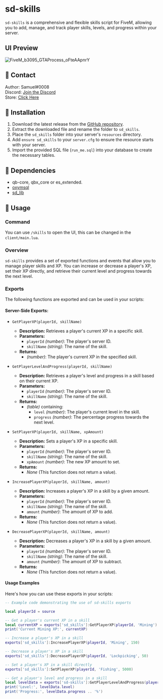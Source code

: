 # sd-skills

`sd-skills` is a comprehensive and flexible skills script for FiveM, allowing you to add, manage, and track player skills, levels, and progress within your server.

## UI Preview
![FiveM_b3095_GTAProcess_oFteAApnrY](https://github.com/user-attachments/assets/fa8c5133-11e4-4c05-a03d-a83e417eb5a4)


## 🔔 Contact

Author: Samuel#0008  
Discord: [Join the Discord](https://discord.gg/samueldev)  
Store: [Click Here](https://fivem.samueldev.shop)

## 💾 Installation

1. Download the latest release from the [GitHub repository](https://github.com/Samuels-Development/sd_skills/releases).
2. Extract the downloaded file and rename the folder to `sd_skills`.
3. Place the `sd_skills` folder into your server's `resources` directory.
4. Add `ensure sd_skills` to your `server.cfg` to ensure the resource starts with your server.
5. Import the provided SQL file (`run_me.sql`) into your database to create the necessary tables.


## 📖 Dependencies
- qb-core, qbx_core or es_extended.
- [oxymsql](https://github.com/overextended/oxmysql) 
- [sd_lib](https://github.com/Samuels-Development/sd_lib/releases)

## 📖 Usage

### Command
You can use `/skills` to open the UI, this can be changed in the `client/main.lua`.

### Overview

`sd-skills` provides a set of exported functions and events that allow you to manage player skills and XP. You can increase or decrease a player's XP, set their XP directly, and retrieve their current level and progress towards the next level.

### Exports

The following functions are exported and can be used in your scripts:

#### **Server-Side Exports:**


 - `GetPlayerXP(playerId, skillName)`
    - **Description:** Retrieves a player's current XP in a specific skill.
    - **Parameters:**
      - `playerId` *(number)*: The player's server ID.
      - `skillName` *(string)*: The name of the skill.
    - **Returns:**
      - *(number)*: The player's current XP in the specified skill.

  - `GetPlayerLevelAndProgress(playerId, skillName)`
    - **Description:** Retrieves a player's level and progress in a skill based on their current XP.
    - **Parameters:**
      - `playerId` *(number)*: The player's server ID.
      - `skillName` *(string)*: The name of the skill.
    - **Returns:**
      - *(table)* containing:
        - `level` *(number)*: The player's current level in the skill.
        - `progress` *(number)*: The percentage progress towards the next level.

  - `SetPlayerXP(playerId, skillName, xpAmount)`
    - **Description:** Sets a player's XP in a specific skill.
    - **Parameters:**
      - `playerId` *(number)*: The player's server ID.
      - `skillName` *(string)*: The name of the skill.
      - `xpAmount` *(number)*: The new XP amount to set.
    - **Returns:**
      - *None* (This function does not return a value).

  - `IncreasePlayerXP(playerId, skillName, amount)`
    - **Description:** Increases a player's XP in a skill by a given amount.
    - **Parameters:**
      - `playerId` *(number)*: The player's server ID.
      - `skillName` *(string)*: The name of the skill.
      - `amount` *(number)*: The amount of XP to add.
    - **Returns:**
      - *None* (This function does not return a value).

  - `DecreasePlayerXP(playerId, skillName, amount)`
    - **Description:** Decreases a player's XP in a skill by a given amount.
    - **Parameters:**
      - `playerId` *(number)*: The player's server ID.
      - `skillName` *(string)*: The name of the skill.
      - `amount` *(number)*: The amount of XP to subtract.
    - **Returns:**
      - *None* (This function does not return a value).


#### Usage Examples

Here's how you can use these exports in your scripts:

```lua
-- Example code demonstrating the use of sd-skills exports

local playerId = source 

-- Get a player's current XP in a skill
local currentXP = exports['sd_skills']:GetPlayerXP(playerId, 'Mining')
print('Current Mining XP:', currentXP)

-- Increase a player's XP in a skill
exports['sd_skills']:IncreasePlayerXP(playerId, 'Mining', 150)

-- Decrease a player's XP in a skill
exports['sd_skills']:DecreasePlayerXP(playerId, 'Lockpicking', 50)

-- Set a player's XP in a skill directly
exports['sd_skills']:SetPlayerXP(playerId, 'Fishing', 5000)

-- Get a player's level and progress in a skill
local levelData = exports['sd-skills']:GetPlayerLevelAndProgress(playerId, 'Crafting')
print('Level:', levelData.level)
print('Progress:', levelData.progress .. '%')
